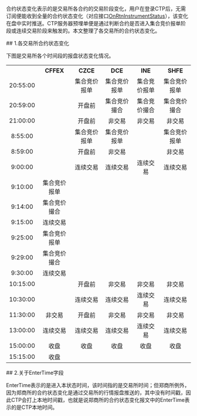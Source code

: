 <p>合约状态变化表示的是交易所各合约的交易阶段变化，用户在登录CTP后，无需订阅便能收到全量的合约状态变化（对应接口<a href="../../JYJK/CTHOSTFTDCTRADERAPI/ONRTNINSTRUMENTSTATUS/">OnRtnInstrumentStatus</a>），该变化在盘中实时推送。CTP服务器预埋单便是通过判断合约是否进入集合竞价报单阶段或连续交易阶段来触发的。本文整理了各交易所的合约状态变化。</p>
<span class="anchor" id="3a69a530-9898-4ca3-859e-058b174f84de"></span>
## 1.各交易所合约状态变化
<p>下图是交易所各个时间段的报盘状态变化情况。</p>
<table><tr><th style="TEXT-ALIGN: center;">　</th><th style="TEXT-ALIGN: center;">CFFEX</th><th style="TEXT-ALIGN: center;">CZCE</th><th style="TEXT-ALIGN: center;">DCE</th><th style="TEXT-ALIGN: center;">INE</th><th style="TEXT-ALIGN: center;">SHFE</th></tr><tr><td style="TEXT-ALIGN: center;">20:55:00</td>
<td style="TEXT-ALIGN: center;">　</td>
<td style="TEXT-ALIGN: center;">集合竞价报单</td>
<td style="TEXT-ALIGN: center;">集合竞价报单</td>
<td style="TEXT-ALIGN: center;">集合竞价报单</td>
<td style="TEXT-ALIGN: center;">集合竞价报单</td>
</tr>
<tr><td style="TEXT-ALIGN: center;">20:59:00</td>
<td style="TEXT-ALIGN: center;">　</td>
<td style="TEXT-ALIGN: center;">开盘前</td>
<td style="TEXT-ALIGN: center;">集合竞价撮合</td>
<td style="TEXT-ALIGN: center;">集合竞价撮合</td>
<td style="TEXT-ALIGN: center;">集合竞价撮合</td>
</tr>
<tr><td style="TEXT-ALIGN: center;">21:00:00</td>
<td style="TEXT-ALIGN: center;">　</td>
<td style="TEXT-ALIGN: center;">开盘前</td>
<td style="TEXT-ALIGN: center;">非交易</td>
<td style="TEXT-ALIGN: center;">非交易</td>
<td style="TEXT-ALIGN: center;">非交易</td>
</tr>
<tr><td style="TEXT-ALIGN: center;">8:55:00</td>
<td style="TEXT-ALIGN: center;">　</td>
<td style="TEXT-ALIGN: center;">集合竞价报单</td>
<td style="TEXT-ALIGN: center;">集合竞价报单</td>
<td style="TEXT-ALIGN: center;">　</td>
<td style="TEXT-ALIGN: center;">集合竞价报单</td>
</tr>
<tr><td style="TEXT-ALIGN: center;">8:59:00</td>
<td style="TEXT-ALIGN: center;">　</td>
<td style="TEXT-ALIGN: center;">开盘前</td>
<td style="TEXT-ALIGN: center;">非交易</td>
<td style="TEXT-ALIGN: center;">　</td>
<td style="TEXT-ALIGN: center;">非交易</td>
</tr>
<tr><td style="TEXT-ALIGN: center;">9:00:00</td>
<td style="TEXT-ALIGN: center;">　</td>
<td style="TEXT-ALIGN: center;">连续交易</td>
<td style="TEXT-ALIGN: center;">连续交易</td>
<td style="TEXT-ALIGN: center;">连续交易</td>
<td style="TEXT-ALIGN: center;">连续交易</td>
</tr>
<tr><td style="TEXT-ALIGN: center;">9:10:00</td>
<td style="TEXT-ALIGN: center;">集合竞价报单</td>
<td style="TEXT-ALIGN: center;">　</td>
<td style="TEXT-ALIGN: center;">　</td>
<td style="TEXT-ALIGN: center;">　</td>
<td style="TEXT-ALIGN: center;">　</td>
</tr>
<tr><td style="TEXT-ALIGN: center;">9:14:00</td>
<td style="TEXT-ALIGN: center;">集合竞价撮合</td>
<td style="TEXT-ALIGN: center;">　</td>
<td style="TEXT-ALIGN: center;">　</td>
<td style="TEXT-ALIGN: center;">　</td>
<td style="TEXT-ALIGN: center;">　</td>
</tr>
<tr><td style="TEXT-ALIGN: center;">9:15:00</td>
<td style="TEXT-ALIGN: center;">连续交易</td>
<td style="TEXT-ALIGN: center;">　</td>
<td style="TEXT-ALIGN: center;">　</td>
<td style="TEXT-ALIGN: center;">　</td>
<td style="TEXT-ALIGN: center;">　</td>
</tr>
<tr><td style="TEXT-ALIGN: center;">9:25:00</td>
<td style="TEXT-ALIGN: center;">集合竞价报单</td>
<td style="TEXT-ALIGN: center;">　</td>
<td style="TEXT-ALIGN: center;">　</td>
<td style="TEXT-ALIGN: center;">　</td>
<td style="TEXT-ALIGN: center;">　</td>
</tr>
<tr><td style="TEXT-ALIGN: center;">9:29:00</td>
<td style="TEXT-ALIGN: center;">集合竞价撮合</td>
<td style="TEXT-ALIGN: center;">　</td>
<td style="TEXT-ALIGN: center;">　</td>
<td style="TEXT-ALIGN: center;">　</td>
<td style="TEXT-ALIGN: center;">　</td>
</tr>
<tr><td style="TEXT-ALIGN: center;">9:30:00</td>
<td style="TEXT-ALIGN: center;">连续交易</td>
<td style="TEXT-ALIGN: center;">　</td>
<td style="TEXT-ALIGN: center;">　</td>
<td style="TEXT-ALIGN: center;">　</td>
<td style="TEXT-ALIGN: center;">　</td>
</tr>
<tr><td style="TEXT-ALIGN: center;">10:15:00</td>
<td style="TEXT-ALIGN: center;">　</td>
<td style="TEXT-ALIGN: center;">开盘前</td>
<td style="TEXT-ALIGN: center;">非交易</td>
<td style="TEXT-ALIGN: center;">非交易</td>
<td style="TEXT-ALIGN: center;">非交易</td>
</tr>
<tr><td style="TEXT-ALIGN: center;">10:30:00</td>
<td style="TEXT-ALIGN: center;">　</td>
<td style="TEXT-ALIGN: center;">连续交易</td>
<td style="TEXT-ALIGN: center;">连续交易</td>
<td style="TEXT-ALIGN: center;">连续交易</td>
<td style="TEXT-ALIGN: center;">连续交易</td>
</tr>
<tr><td style="TEXT-ALIGN: center;">11:30:00</td>
<td style="TEXT-ALIGN: center;">非交易</td>
<td style="TEXT-ALIGN: center;">开盘前</td>
<td style="TEXT-ALIGN: center;">非交易</td>
<td style="TEXT-ALIGN: center;">非交易</td>
<td style="TEXT-ALIGN: center;">非交易</td>
</tr>
<tr><td style="TEXT-ALIGN: center;">13:00:00</td>
<td style="TEXT-ALIGN: center;">连续交易</td>
<td style="TEXT-ALIGN: center;">连续交易</td>
<td style="TEXT-ALIGN: center;">连续交易</td>
<td style="TEXT-ALIGN: center;">连续交易</td>
<td style="TEXT-ALIGN: center;">连续交易</td>
</tr>
<tr><td style="TEXT-ALIGN: center;">15:00:00</td>
<td style="TEXT-ALIGN: center;">收盘</td>
<td style="TEXT-ALIGN: center;">收盘</td>
<td style="TEXT-ALIGN: center;">收盘</td>
<td style="TEXT-ALIGN: center;">收盘</td>
<td style="TEXT-ALIGN: center;">收盘</td>
</tr>
<tr><td style="TEXT-ALIGN: center;">15:15:00</td>
<td style="TEXT-ALIGN: center;">收盘</td>
<td style="TEXT-ALIGN: center;">　</td>
<td style="TEXT-ALIGN: center;">　</td>
<td style="TEXT-ALIGN: center;">　</td>
<td style="TEXT-ALIGN: center;">　</td>
</tr>
</table>
<span class="anchor" id="f9a69973-cacf-4237-872a-6e5135ec586f"></span>
## 2.关于EnterTime字段
<p>EnterTime表示的是进入本状态时间，该时间指的是交易所时间；但郑商所例外，因为郑商所的合约状态变化是通过交易所的行情报盘推送的，其中没有时间戳，因此CTP会打上本地时间戳，也就是说郑商所的合约状态变化报文中的EnterTime表示的是CTP本地时间。</p>
